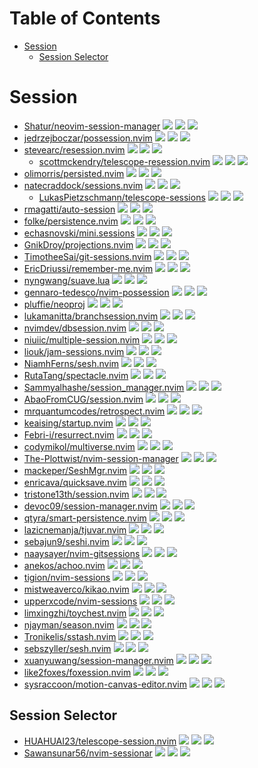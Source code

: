 # Table of Contents

<!-- toc -->

- [Session](#session)
  * [Session Selector](#session-selector)

<!-- tocstop -->

# Session

- [Shatur/neovim-session-manager](https://github.com/Shatur/neovim-session-manager) ![](https://img.shields.io/github/stars/Shatur/neovim-session-manager) ![](https://img.shields.io/github/last-commit/Shatur/neovim-session-manager) ![](https://img.shields.io/github/commit-activity/y/Shatur/neovim-session-manager)
- [jedrzejboczar/possession.nvim](https://github.com/jedrzejboczar/possession.nvim) ![](https://img.shields.io/github/stars/jedrzejboczar/possession.nvim) ![](https://img.shields.io/github/last-commit/jedrzejboczar/possession.nvim) ![](https://img.shields.io/github/commit-activity/y/jedrzejboczar/possession.nvim)
- [stevearc/resession.nvim](https://github.com/stevearc/resession.nvim) ![](https://img.shields.io/github/stars/stevearc/resession.nvim) ![](https://img.shields.io/github/last-commit/stevearc/resession.nvim) ![](https://img.shields.io/github/commit-activity/y/stevearc/resession.nvim)
  - [scottmckendry/telescope-resession.nvim](https://github.com/scottmckendry/telescope-resession.nvim) ![](https://img.shields.io/github/stars/scottmckendry/telescope-resession.nvim) ![](https://img.shields.io/github/last-commit/scottmckendry/telescope-resession.nvim) ![](https://img.shields.io/github/commit-activity/y/scottmckendry/telescope-resession.nvim)
- [olimorris/persisted.nvim](https://github.com/olimorris/persisted.nvim) ![](https://img.shields.io/github/stars/olimorris/persisted.nvim) ![](https://img.shields.io/github/last-commit/olimorris/persisted.nvim) ![](https://img.shields.io/github/commit-activity/y/olimorris/persisted.nvim)
- [natecraddock/sessions.nvim](https://github.com/natecraddock/sessions.nvim) ![](https://img.shields.io/github/stars/natecraddock/sessions.nvim) ![](https://img.shields.io/github/last-commit/natecraddock/sessions.nvim) ![](https://img.shields.io/github/commit-activity/y/natecraddock/sessions.nvim)
  - [LukasPietzschmann/telescope-sessions](https://github.com/LukasPietzschmann/telescope-sessions) ![](https://img.shields.io/github/stars/LukasPietzschmann/telescope-sessions) ![](https://img.shields.io/github/last-commit/LukasPietzschmann/telescope-sessions) ![](https://img.shields.io/github/commit-activity/y/LukasPietzschmann/telescope-sessions)
- [rmagatti/auto-session](https://github.com/rmagatti/auto-session) ![](https://img.shields.io/github/stars/rmagatti/auto-session) ![](https://img.shields.io/github/last-commit/rmagatti/auto-session) ![](https://img.shields.io/github/commit-activity/y/rmagatti/auto-session)
- [folke/persistence.nvim](https://github.com/folke/persistence.nvim) ![](https://img.shields.io/github/stars/folke/persistence.nvim) ![](https://img.shields.io/github/last-commit/folke/persistence.nvim) ![](https://img.shields.io/github/commit-activity/y/folke/persistence.nvim)
- [echasnovski/mini.sessions](https://github.com/echasnovski/mini.sessions) ![](https://img.shields.io/github/stars/echasnovski/mini.sessions) ![](https://img.shields.io/github/last-commit/echasnovski/mini.sessions) ![](https://img.shields.io/github/commit-activity/y/echasnovski/mini.sessions)
- [GnikDroy/projections.nvim](https://github.com/GnikDroy/projections.nvim) ![](https://img.shields.io/github/stars/GnikDroy/projections.nvim) ![](https://img.shields.io/github/last-commit/GnikDroy/projections.nvim) ![](https://img.shields.io/github/commit-activity/y/GnikDroy/projections.nvim)
- [TimotheeSai/git-sessions.nvim](https://github.com/TimotheeSai/git-sessions.nvim) ![](https://img.shields.io/github/stars/TimotheeSai/git-sessions.nvim) ![](https://img.shields.io/github/last-commit/TimotheeSai/git-sessions.nvim) ![](https://img.shields.io/github/commit-activity/y/TimotheeSai/git-sessions.nvim)
- [EricDriussi/remember-me.nvim](https://github.com/EricDriussi/remember-me.nvim) ![](https://img.shields.io/github/stars/EricDriussi/remember-me.nvim) ![](https://img.shields.io/github/last-commit/EricDriussi/remember-me.nvim) ![](https://img.shields.io/github/commit-activity/y/EricDriussi/remember-me.nvim)
- [nyngwang/suave.lua](https://github.com/nyngwang/suave.lua) ![](https://img.shields.io/github/stars/nyngwang/suave.lua) ![](https://img.shields.io/github/last-commit/nyngwang/suave.lua) ![](https://img.shields.io/github/commit-activity/y/nyngwang/suave.lua)
- [gennaro-tedesco/nvim-possession](https://github.com/gennaro-tedesco/nvim-possession) ![](https://img.shields.io/github/stars/gennaro-tedesco/nvim-possession) ![](https://img.shields.io/github/last-commit/gennaro-tedesco/nvim-possession) ![](https://img.shields.io/github/commit-activity/y/gennaro-tedesco/nvim-possession)
- [pluffie/neoproj](https://github.com/pluffie/neoproj) ![](https://img.shields.io/github/stars/pluffie/neoproj) ![](https://img.shields.io/github/last-commit/pluffie/neoproj) ![](https://img.shields.io/github/commit-activity/y/pluffie/neoproj)
- [lukamanitta/branchsession.nvim](https://github.com/lukamanitta/branchsession.nvim) ![](https://img.shields.io/github/stars/lukamanitta/branchsession.nvim) ![](https://img.shields.io/github/last-commit/lukamanitta/branchsession.nvim) ![](https://img.shields.io/github/commit-activity/y/lukamanitta/branchsession.nvim)
- [nvimdev/dbsession.nvim](https://github.com/nvimdev/dbsession.nvim) ![](https://img.shields.io/github/stars/nvimdev/dbsession.nvim) ![](https://img.shields.io/github/last-commit/nvimdev/dbsession.nvim) ![](https://img.shields.io/github/commit-activity/y/nvimdev/dbsession.nvim)
- [niuiic/multiple-session.nvim](https://github.com/niuiic/multiple-session.nvim) ![](https://img.shields.io/github/stars/niuiic/multiple-session.nvim) ![](https://img.shields.io/github/last-commit/niuiic/multiple-session.nvim) ![](https://img.shields.io/github/commit-activity/y/niuiic/multiple-session.nvim)
- [liouk/jam-sessions.nvim](https://github.com/liouk/jam-sessions.nvim) ![](https://img.shields.io/github/stars/liouk/jam-sessions.nvim) ![](https://img.shields.io/github/last-commit/liouk/jam-sessions.nvim) ![](https://img.shields.io/github/commit-activity/y/liouk/jam-sessions.nvim)
- [NiamhFerns/sesh.nvim](https://github.com/NiamhFerns/sesh.nvim) ![](https://img.shields.io/github/stars/NiamhFerns/sesh.nvim) ![](https://img.shields.io/github/last-commit/NiamhFerns/sesh.nvim) ![](https://img.shields.io/github/commit-activity/y/NiamhFerns/sesh.nvim)
- [RutaTang/spectacle.nvim](https://github.com/RutaTang/spectacle.nvim) ![](https://img.shields.io/github/stars/RutaTang/spectacle.nvim) ![](https://img.shields.io/github/last-commit/RutaTang/spectacle.nvim) ![](https://img.shields.io/github/commit-activity/y/RutaTang/spectacle.nvim)
- [Sammyalhashe/session_manager.nvim](https://github.com/Sammyalhashe/session_manager.nvim) ![](https://img.shields.io/github/stars/Sammyalhashe/session_manager.nvim) ![](https://img.shields.io/github/last-commit/Sammyalhashe/session_manager.nvim) ![](https://img.shields.io/github/commit-activity/y/Sammyalhashe/session_manager.nvim)
- [AbaoFromCUG/session.nvim](https://github.com/AbaoFromCUG/session.nvim) ![](https://img.shields.io/github/stars/AbaoFromCUG/session.nvim) ![](https://img.shields.io/github/last-commit/AbaoFromCUG/session.nvim) ![](https://img.shields.io/github/commit-activity/y/AbaoFromCUG/session.nvim)
- [mrquantumcodes/retrospect.nvim](https://github.com/mrquantumcodes/retrospect.nvim) ![](https://img.shields.io/github/stars/mrquantumcodes/retrospect.nvim) ![](https://img.shields.io/github/last-commit/mrquantumcodes/retrospect.nvim) ![](https://img.shields.io/github/commit-activity/y/mrquantumcodes/retrospect.nvim)
- [keaising/startup.nvim](https://github.com/keaising/startup.nvim) ![](https://img.shields.io/github/stars/keaising/startup.nvim) ![](https://img.shields.io/github/last-commit/keaising/startup.nvim) ![](https://img.shields.io/github/commit-activity/y/keaising/startup.nvim)
- [Febri-i/resurrect.nvim](https://github.com/Febri-i/resurrect.nvim) ![](https://img.shields.io/github/stars/Febri-i/resurrect.nvim) ![](https://img.shields.io/github/last-commit/Febri-i/resurrect.nvim) ![](https://img.shields.io/github/commit-activity/y/Febri-i/resurrect.nvim)
- [codymikol/multiverse.nvim](https://github.com/codymikol/multiverse.nvim) ![](https://img.shields.io/github/stars/codymikol/multiverse.nvim) ![](https://img.shields.io/github/last-commit/codymikol/multiverse.nvim) ![](https://img.shields.io/github/commit-activity/y/codymikol/multiverse.nvim)
- [The-Plottwist/nvim-session-manager](https://github.com/The-Plottwist/nvim-session-manager) ![](https://img.shields.io/github/stars/The-Plottwist/nvim-session-manager) ![](https://img.shields.io/github/last-commit/The-Plottwist/nvim-session-manager) ![](https://img.shields.io/github/commit-activity/y/The-Plottwist/nvim-session-manager)
- [mackeper/SeshMgr.nvim](https://github.com/mackeper/SeshMgr.nvim) ![](https://img.shields.io/github/stars/mackeper/SeshMgr.nvim) ![](https://img.shields.io/github/last-commit/mackeper/SeshMgr.nvim) ![](https://img.shields.io/github/commit-activity/y/mackeper/SeshMgr.nvim)
- [enricava/quicksave.nvim](https://github.com/enricava/quicksave.nvim) ![](https://img.shields.io/github/stars/enricava/quicksave.nvim) ![](https://img.shields.io/github/last-commit/enricava/quicksave.nvim) ![](https://img.shields.io/github/commit-activity/y/enricava/quicksave.nvim)
- [tristone13th/session.nvim](https://github.com/tristone13th/session.nvim) ![](https://img.shields.io/github/stars/tristone13th/session.nvim) ![](https://img.shields.io/github/last-commit/tristone13th/session.nvim) ![](https://img.shields.io/github/commit-activity/y/tristone13th/session.nvim)
- [devoc09/session-manager.nvim](https://github.com/devoc09/session-manager.nvim) ![](https://img.shields.io/github/stars/devoc09/session-manager.nvim) ![](https://img.shields.io/github/last-commit/devoc09/session-manager.nvim) ![](https://img.shields.io/github/commit-activity/y/devoc09/session-manager.nvim)
- [qtyra/smart-persistence.nvim](https://github.com/qtyra/smart-persistence.nvim) ![](https://img.shields.io/github/stars/qtyra/smart-persistence.nvim) ![](https://img.shields.io/github/last-commit/qtyra/smart-persistence.nvim) ![](https://img.shields.io/github/commit-activity/y/qtyra/smart-persistence.nvim)
- [lazicnemanja/tjuvar.nvim](https://github.com/lazicnemanja/tjuvar.nvim) ![](https://img.shields.io/github/stars/lazicnemanja/tjuvar.nvim) ![](https://img.shields.io/github/last-commit/lazicnemanja/tjuvar.nvim) ![](https://img.shields.io/github/commit-activity/y/lazicnemanja/tjuvar.nvim)
- [sebajun9/seshi.nvim](https://github.com/sebajun9/seshi.nvim) ![](https://img.shields.io/github/stars/sebajun9/seshi.nvim) ![](https://img.shields.io/github/last-commit/sebajun9/seshi.nvim) ![](https://img.shields.io/github/commit-activity/y/sebajun9/seshi.nvim)
- [naaysayer/nvim-gitsessions](https://github.com/naaysayer/nvim-gitsessions) ![](https://img.shields.io/github/stars/naaysayer/nvim-gitsessions) ![](https://img.shields.io/github/last-commit/naaysayer/nvim-gitsessions) ![](https://img.shields.io/github/commit-activity/y/naaysayer/nvim-gitsessions)
- [anekos/achoo.nvim](https://github.com/anekos/achoo.nvim) ![](https://img.shields.io/github/stars/anekos/achoo.nvim) ![](https://img.shields.io/github/last-commit/anekos/achoo.nvim) ![](https://img.shields.io/github/commit-activity/y/anekos/achoo.nvim)
- [tigion/nvim-sessions](https://github.com/tigion/nvim-sessions) ![](https://img.shields.io/github/stars/tigion/nvim-sessions) ![](https://img.shields.io/github/last-commit/tigion/nvim-sessions) ![](https://img.shields.io/github/commit-activity/y/tigion/nvim-sessions)
- [mistweaverco/kikao.nvim](https://github.com/mistweaverco/kikao.nvim) ![](https://img.shields.io/github/stars/mistweaverco/kikao.nvim) ![](https://img.shields.io/github/last-commit/mistweaverco/kikao.nvim) ![](https://img.shields.io/github/commit-activity/y/mistweaverco/kikao.nvim)
- [upperxcode/nvim-sessions](https://github.com/upperxcode/nvim-sessions) ![](https://img.shields.io/github/stars/upperxcode/nvim-sessions) ![](https://img.shields.io/github/last-commit/upperxcode/nvim-sessions) ![](https://img.shields.io/github/commit-activity/y/upperxcode/nvim-sessions)
- [limxingzhi/toychest.nvim](https://github.com/limxingzhi/toychest.nvim) ![](https://img.shields.io/github/stars/limxingzhi/toychest.nvim) ![](https://img.shields.io/github/last-commit/limxingzhi/toychest.nvim) ![](https://img.shields.io/github/commit-activity/y/limxingzhi/toychest.nvim)
- [njayman/season.nvim](https://github.com/njayman/season.nvim) ![](https://img.shields.io/github/stars/njayman/season.nvim) ![](https://img.shields.io/github/last-commit/njayman/season.nvim) ![](https://img.shields.io/github/commit-activity/y/njayman/season.nvim)
- [Tronikelis/sstash.nvim](https://github.com/Tronikelis/sstash.nvim) ![](https://img.shields.io/github/stars/Tronikelis/sstash.nvim) ![](https://img.shields.io/github/last-commit/Tronikelis/sstash.nvim) ![](https://img.shields.io/github/commit-activity/y/Tronikelis/sstash.nvim)
- [sebszyller/sesh.nvim](https://github.com/sebszyller/sesh.nvim) ![](https://img.shields.io/github/stars/sebszyller/sesh.nvim) ![](https://img.shields.io/github/last-commit/sebszyller/sesh.nvim) ![](https://img.shields.io/github/commit-activity/y/sebszyller/sesh.nvim)
- [xuanyuwang/session-manager.nvim](https://github.com/xuanyuwang/session-manager.nvim) ![](https://img.shields.io/github/stars/xuanyuwang/session-manager.nvim) ![](https://img.shields.io/github/last-commit/xuanyuwang/session-manager.nvim) ![](https://img.shields.io/github/commit-activity/y/xuanyuwang/session-manager.nvim)
- [like2foxes/foxession.nvim](https://github.com/like2foxes/foxession.nvim) ![](https://img.shields.io/github/stars/like2foxes/foxession.nvim) ![](https://img.shields.io/github/last-commit/like2foxes/foxession.nvim) ![](https://img.shields.io/github/commit-activity/y/like2foxes/foxession.nvim)
- [sysraccoon/motion-canvas-editor.nvim](https://github.com/sysraccoon/motion-canvas-editor.nvim) ![](https://img.shields.io/github/stars/sysraccoon/motion-canvas-editor.nvim) ![](https://img.shields.io/github/last-commit/sysraccoon/motion-canvas-editor.nvim) ![](https://img.shields.io/github/commit-activity/y/sysraccoon/motion-canvas-editor.nvim)

## Session Selector

- [HUAHUAI23/telescope-session.nvim](https://github.com/HUAHUAI23/telescope-session.nvim) ![](https://img.shields.io/github/stars/HUAHUAI23/telescope-session.nvim) ![](https://img.shields.io/github/last-commit/HUAHUAI23/telescope-session.nvim) ![](https://img.shields.io/github/commit-activity/y/HUAHUAI23/telescope-session.nvim)
- [Sawansunar56/nvim-sessionar](https://github.com/Sawansunar56/nvim-sessionar) ![](https://img.shields.io/github/stars/Sawansunar56/nvim-sessionar) ![](https://img.shields.io/github/last-commit/Sawansunar56/nvim-sessionar) ![](https://img.shields.io/github/commit-activity/y/Sawansunar56/nvim-sessionar)
